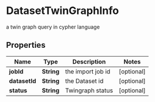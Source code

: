 

# DatasetTwinGraphInfo

a twin graph query in cypher language

## Properties

| Name | Type | Description | Notes |
|------------ | ------------- | ------------- | -------------|
|**jobId** | **String** | the import job id |  [optional] |
|**datasetId** | **String** | the Dataset id |  [optional] |
|**status** | **String** | Twingraph status |  [optional] |



